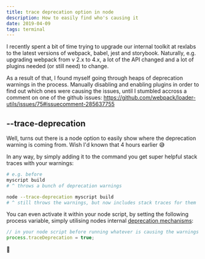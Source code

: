 ```yaml
---
title: trace deprecation option in node
description: How to easily find who's causing it
date: 2019-04-09
tags: terminal
---
```


I recently spent a bit of time trying to upgrade our internal toolkit at rexlabs to the latest versions of webpack, babel, jest and storybook. Naturally, e.g. upgrading webpack from v 2.x to 4.x, a lot of the API changed and a lot of plugins needed (or still need) to change.

As a result of that, I found myself going through heaps of deprecation warnings in the process. Manually disabling and enabling plugins in order to find out which ones were causing the issues, until I stumbled accross a comment on one of the github issues: https://github.com/webpack/loader-utils/issues/75#issuecomment-285637755

## -&#8203;-trace-deprecation

Well, turns out there is a node option to easily show where the deprecation warning is coming from. Wish I'd known that 4 hours earlier 😅

In any way, by simply adding it to the command you get super helpful stack traces with your warnings:

```bash
# e.g. before
myscript build
# ^ throws a bunch of deprecation warnings

node --trace-deprecation myscript build
# ^ still throws the warnings, but now includes stack traces for them
```

You can even activate it within your node script, by setting the following process variable, simply utilising nodes internal [deprecation mechanisms](https://nodejs.org/api/util.html#util_util_deprecate_fn_msg_code):

```js
// in your node script before running whatever is causing the warnings
process.traceDeprecation = true;
```

🤯
